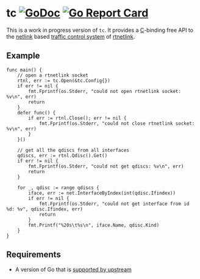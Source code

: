 tc  [![GoDoc](https://godoc.org/github.com/florianl/go-tc?status.svg)](https://godoc.org/github.com/florianl/go-tc) [![Go Report Card](https://goreportcard.com/badge/github.com/florianl/go-tc)](https://goreportcard.com/report/github.com/florianl/go-tc)
==
This is a work in progress version of `tc`.  It provides a [C](https://en.wikipedia.org/wiki/C_(programming_language))-binding free API to the [netlink](http://man7.org/linux/man-pages/man7/netlink.7.html) based [traffic control system](http://man7.org/linux/man-pages/man8/tc.8.html) of [rtnetlink](http://man7.org/linux/man-pages/man7/rtnetlink.7.html).

## Example

```golang
func main() {
	// open a rtnetlink socket
	rtnl, err := tc.Open(&tc.Config{})
	if err != nil {
		fmt.Fprintf(os.Stderr, "could not open rtnetlink socket: %v\n", err)
		return
	}
	defer func() {
		if err := rtnl.Close(); err != nil {
			fmt.Fprintf(os.Stderr, "could not close rtnetlink socket: %v\n", err)
		}
	}()

    // get all the qdiscs from all interfaces
	qdiscs, err := rtnl.Qdisc().Get()
	if err != nil {
		fmt.Fprintf(os.Stderr, "could not get qdiscs: %v\n", err)
		return
	}

	for _, qdisc := range qdiscs {
		iface, err := net.InterfaceByIndex(int(qdisc.Ifindex))
		if err != nil {
			fmt.Fprintf(os.Stderr, "could not get interface from id %d: %v", qdisc.Ifindex, err)
			return
		}
		fmt.Printf("%20s\t%s\n", iface.Name, qdisc.Kind)
	}
}
```

## Requirements

* A version of Go that is [supported by upstream](https://golang.org/doc/devel/release.html#policy)